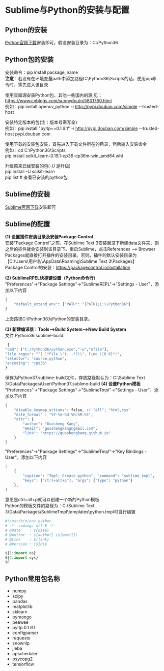 # Sublime与Python的安装与配置
## Python的安装
[Python官网下载](https://www.python.org/ "Python官网")安装即可，假设安装目录为：C:/Python36
## Python包的安装
安装命令：pip install package_name  
**注意**：若没有在环境变量path中添加路径C:\Python36\Scripts的话，使用pip命令时，需先进入该目录

使用豆瓣源安装Python包，其他一些国内的源,见：<https://www.cnblogs.com/sunnydou/p/5801760.html>   
例如：pip install opencv_python -i http://pypi.douban.com/simple --trusted-host
 
安装特定版本的包(注：版本号需写全)  
例如：pip install "pyltp==0.1.9.1" -i http://pypi.douban.com/simple --trusted-host pypi.douban.com

使用下载的安装包安装，首先进入下载文件所在的目录，然后输入安装命令  
例如：cd C:\Python36\Scripts  
pip install scikit_learn-0.19.1-cp36-cp36m-win_amd64.whl

升级原来已经安装的包(-U 是升级)  
pip install -U scikit-learn  
pip list # 查看已安装的python包  
## Sublime的安装
[Sublime官网下载](http://www.sublimetext.com/ "Sublime官网")安装即可

## Sublime的配置
**(1) 设置插件安装目录及安装Package Control**  
安装“Package Control”之前，在Sublime Text 3安装目录下新建data文件夹，则之后的插件就会安装到该目录下。重启Sublime，点击References --> Browser Packages就直接打开插件的安装目录。否则，插件的默认安装目录为【C:\Users\用户名\AppData\Roaming\Sublime Text 3\Packages】  
Package Control的安装：https://packagecontrol.io/installation

**(2) SublimeRPEL快捷键设置（Python命令行）**  
"Preferences"→"Package Settings"→"SublimeREPL"→"Settings - User"，添加以下内容
```python
{
    "default_extend_env": {"PATH": "{PATH};C:\\Python36"}
}
```
上面路径C:\\Python36为Python的安装目录。

**(3) 新建编译器：Tools——>Build System——>New Build System**  
 文件 Python36.sublime-build
```python
 { 
"cmd": ["C:/Python36/python.exe","-u","$file"], 
"file_regex": "^[ ]*File \"(...*?)\", line ([0-9]*)", 
"selector": "source.python", 
"encoding": "cp936" 
}
```
保存为Python37.sublime-build文件，存放路径默认为：C:\Sublime Text 3\Data\Packages\User\Python37.sublime-build
**(4) 设置Python模板**  
"Preferences"→"Package Settings"→"SublimeTmpl"→"Settings - User"，添加以下内容
```python
{  
	"disable_keymap_actions": false, // "all"; "html,css"  
	"date_format" : "%Y-%m-%d %H:%M:%S",  
	"attr": {  
	    "author": "Guosheng Kang",  
	    "email": "guoshengkang@gmail.com",  
	    "link": "https://guoshengkang.github.io"  
	}  
}
```
"Preferences"→"Package Settings"→"SublimeTmpl"→"Key Bindings - User"，添加以下内容
```python
[   
    {  
        "caption": "Tmpl: Create python", "command": "sublime_tmpl",  
        "keys": ["ctrl+alt+p"], "args": {"type": "python"}  
    },  
]
```
意思是ctrl+alt+p就可以创建一个新的Python模板  
Python的模板文件的路径为：C:\Sublime Text 3\Data\Packages\SublimeTmpl\templates\python.tmpl可自行编辑

```python
#!/usr/bin/env python
# -*- coding: utf-8 -*-
# @Date    : ${date}
# @Author  : ${author} (${email})
# @Link    : ${link}
# @Version : \$Id\$

${1:import os}
${2:import sys}
$0
```
## Python常用包名称
+ numpy
+ scipy
+ pandas
+ matplotlib
+ sklearn
+ pymongo
+ peewee
+ pyltp 0.1.9.1
+ configparser
+ requests
+ snownlp
+ jieba
+ apscheduler
+ psycopg2
+ tensorflow
